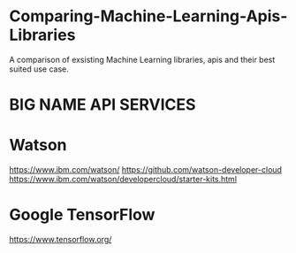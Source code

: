 # Comparing-Machine-Learning-Apis-Libraries
A comparison of exsisting Machine Learning libraries, apis and their best suited use case.


# BIG NAME API SERVICES
# Watson
https://www.ibm.com/watson/
https://github.com/watson-developer-cloud
https://www.ibm.com/watson/developercloud/starter-kits.html

# Google TensorFlow
https://www.tensorflow.org/
